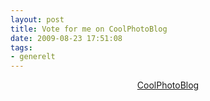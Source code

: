 ```yaml
---
layout: post
title: Vote for me on CoolPhotoBlog
date: 2009-08-23 17:51:08
tags: 
- generelt
---
```

<div align="center"><a href="http://www.coolphotoblogs.com/?do=profile&id=11636">CoolPhotoBlog</a></div>
